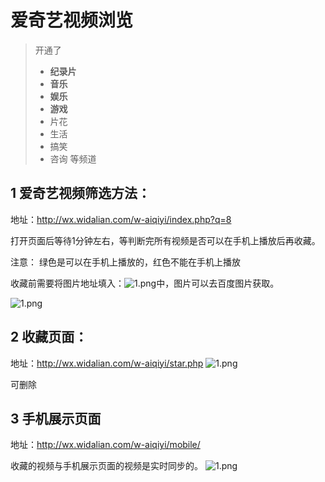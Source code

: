 # 爱奇艺视频浏览

> 开通了
>  - **纪录片**
>  - **音乐** 
>  - **娱乐** 
>  - **游戏**  
>  - 片花  
>  - 生活
>  - 搞笑 
>  - 咨询
>         等频道 



## 1 爱奇艺视频筛选方法：
地址：http://wx.widalian.com/w-aiqiyi/index.php?q=8

打开页面后等待1分钟左右，等判断完所有视频是否可以在手机上播放后再收藏。

注意： 绿色是可以在手机上播放的，红色不能在手机上播放

收藏前需要将图片地址填入：![1.png](https://github.com/lihongbin100/aiqiyi/blob/master/1.png?raw=true)中，图片可以去百度图片获取。

![1.png](https://github.com/lihongbin100/aiqiyi/blob/master/2.png?raw=true)




## 2 收藏页面：

地址：http://wx.widalian.com/w-aiqiyi/star.php
![1.png](https://github.com/lihongbin100/aiqiyi/blob/master/4.png?raw=true)


可删除

## 3 手机展示页面
地址：http://wx.widalian.com/w-aiqiyi/mobile/

收藏的视频与手机展示页面的视频是实时同步的。
![1.png](https://github.com/lihongbin100/aiqiyi/blob/master/3.png?raw=true)





